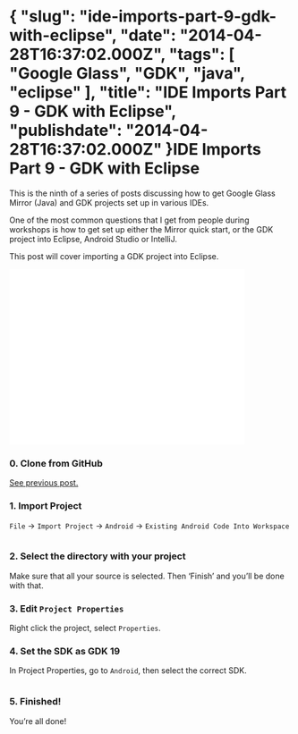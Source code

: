 {
    "slug": "ide-imports-part-9-gdk-with-eclipse",
    "date": "2014-04-28T16:37:02.000Z",
    "tags": [
        "Google Glass",
        "GDK",
        "java",
        "eclipse"
    ],
    "title": "IDE Imports Part 9 - GDK with Eclipse",
    "publishdate": "2014-04-28T16:37:02.000Z"
}IDE Imports Part 9 - GDK with Eclipse
=====================================




<p>This is the ninth of a series of posts discussing how to get Google Glass Mirror (Java) and GDK projects set up in various IDEs.</p>

<p>One of the most common questions that I get from people during workshops is how to get set up either the Mirror quick start, or the GDK project into Eclipse, Android Studio or IntelliJ.</p>

<p>This post will cover importing a GDK project into Eclipse.</p>

<iframe width="420" height="315" src="//www.youtube.com/embed/c9YDW0JOGq8" frameborder="0" allowfullscreen></iframe>

<h3>0. Clone from GitHub</h3>

<p><a href="http://www.recursiverobot.com/post/84074011973/ide-imports-part-1-git-clone" target="_blank">See previous post.</a></p>

<h3>1. Import Project</h3>

<p><code>File</code> -&gt; <code>Import Project</code> -&gt; <code>Android</code> -&gt; <code>Existing Android Code Into Workspace</code></p>

<p><img src="https://31.media.tumblr.com/86ba24a6e564caae2b80b42eaa8a2eda/tumblr_inline_n4r1wiVMaL1sq0x3a.png" alt=""/></p>

<h3>2. Select the directory with your project</h3>

<p>Make sure that all your source is selected. Then &lsquo;Finish&rsquo; and you&rsquo;ll be done with that.</p>

<h3>3. Edit <code>Project Properties</code></h3>

<p>Right click the project, select <code>Properties</code>.</p>

<h3>4. Set the SDK as GDK 19</h3>

<p>In Project Properties, go to <code>Android</code>, then select the correct SDK.</p>

<p><img src="https://31.media.tumblr.com/68f0556b9bd222404db48a94f299547d/tumblr_inline_n4r22oAWoG1sq0x3a.png" alt=""/></p>

<h3>5. Finished!</h3>

<p>You&rsquo;re all done!</p>
